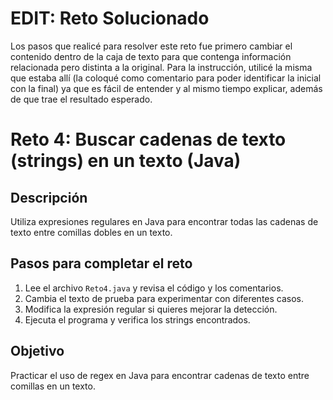 # EDIT: Reto Solucionado

Los pasos que realicé para resolver este reto fue primero cambiar el contenido dentro de la caja de texto para que contenga información relacionada pero distinta a la original. Para la instrucción, utilicé la misma que estaba allí (la coloqué como comentario para poder identificar la inicial con la final) ya que es fácil de entender y al mismo tiempo explicar, además de que trae el resultado esperado.

# Reto 4: Buscar cadenas de texto (strings) en un texto (Java)

## Descripción
Utiliza expresiones regulares en Java para encontrar todas las cadenas de texto entre comillas dobles en un texto.

## Pasos para completar el reto
1. Lee el archivo `Reto4.java` y revisa el código y los comentarios.
2. Cambia el texto de prueba para experimentar con diferentes casos.
3. Modifica la expresión regular si quieres mejorar la detección.
4. Ejecuta el programa y verifica los strings encontrados.

## Objetivo
Practicar el uso de regex en Java para encontrar cadenas de texto entre comillas en un texto.
